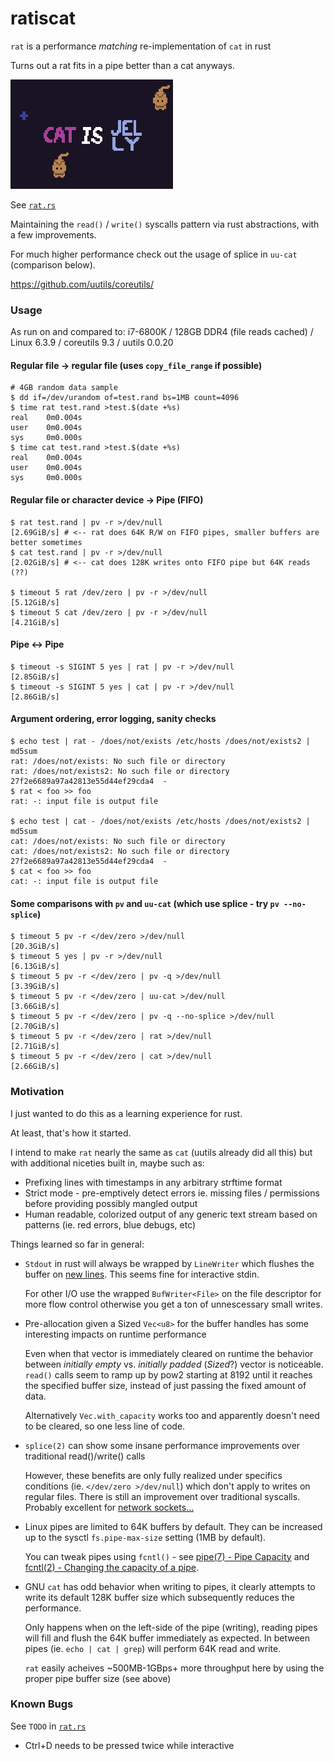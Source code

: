 # ratiscat

`rat` is a performance _matching_ re-implementation of `cat` in rust

Turns out a rat fits in a pipe better than a cat anyways.

![Baba is You Cat is Jelly](img/baba_cat_is_jelly.png)

See [`rat.rs`](/src/bin/rat.rs)

Maintaining the `read()` / `write()` syscalls pattern via rust abstractions, with a few improvements.

For much higher performance check out the usage of splice in `uu-cat` (comparison below).

https://github.com/uutils/coreutils/

### Usage

As run on and compared to: i7-6800K / 128GB DDR4 (file reads cached) / Linux 6.3.9 / coreutils 9.3 / uutils 0.0.20

#### Regular file -> regular file (uses `copy_file_range` if possible)

```
# 4GB random data sample
$ dd if=/dev/urandom of=test.rand bs=1MB count=4096
$ time rat test.rand >test.$(date +%s)
real    0m0.004s
user    0m0.004s
sys     0m0.000s
$ time cat test.rand >test.$(date +%s)
real    0m0.004s
user    0m0.004s
sys     0m0.000s
```

#### Regular file or character device -> Pipe (FIFO)
```
$ rat test.rand | pv -r >/dev/null
[2.69GiB/s] # <-- rat does 64K R/W on FIFO pipes, smaller buffers are better sometimes
$ cat test.rand | pv -r >/dev/null
[2.02GiB/s] # <-- cat does 128K writes onto FIFO pipe but 64K reads (??)

$ timeout 5 rat /dev/zero | pv -r >/dev/null
[5.12GiB/s]
$ timeout 5 cat /dev/zero | pv -r >/dev/null
[4.21GiB/s]
```

#### Pipe <-> Pipe
```
$ timeout -s SIGINT 5 yes | rat | pv -r >/dev/null
[2.85GiB/s]
$ timeout -s SIGINT 5 yes | cat | pv -r >/dev/null
[2.86GiB/s]
```

#### Argument ordering, error logging, sanity checks
```
$ echo test | rat - /does/not/exists /etc/hosts /does/not/exists2 | md5sum
rat: /does/not/exists: No such file or directory
rat: /does/not/exists2: No such file or directory
27f2e6689a97a42813e55d44ef29cda4  -
$ rat < foo >> foo
rat: -: input file is output file

$ echo test | cat - /does/not/exists /etc/hosts /does/not/exists2 | md5sum
cat: /does/not/exists: No such file or directory
cat: /does/not/exists2: No such file or directory
27f2e6689a97a42813e55d44ef29cda4  -
$ cat < foo >> foo
cat: -: input file is output file
```

#### Some comparisons with `pv` and `uu-cat` (which use splice - try `pv --no-splice`)
```
$ timeout 5 pv -r </dev/zero >/dev/null
[20.3GiB/s]
$ timeout 5 yes | pv -r >/dev/null
[6.13GiB/s]
$ timeout 5 pv -r </dev/zero | pv -q >/dev/null
[3.39GiB/s]
$ timeout 5 pv -r </dev/zero | uu-cat >/dev/null
[3.66GiB/s]
$ timeout 5 pv -r </dev/zero | pv -q --no-splice >/dev/null
[2.70GiB/s]
$ timeout 5 pv -r </dev/zero | rat >/dev/null
[2.71GiB/s]
$ timeout 5 pv -r </dev/zero | cat >/dev/null
[2.66GiB/s]
```

### Motivation

I just wanted to do this as a learning experience for rust.

At least, that's how it started.

I intend to make `rat` nearly the same as `cat` (uutils already did all this) but with additional niceties built in, maybe such as:

- Prefixing lines with timestamps in any arbitrary strftime format
- Strict mode - pre-emptively detect errors ie. missing files / permissions before providing possibly mangled output
- Human readable, colorized output of any generic text stream based on patterns (ie. red errors, blue debugs, etc)

Things learned so far in general:

- `Stdout` in rust will always be wrapped by `LineWriter` which flushes the buffer on [new lines][6]. This seems fine for interactive stdin.

  For other I/O use the wrapped `BufWriter<File>` on the file descriptor for more flow control otherwise you get a ton of unnescessary small writes.

- Pre-allocation given a Sized `Vec<u8>` for the buffer handles has some interesting impacts on runtime performance

  Even when that vector is immediately cleared on runtime the behavior between _initially empty_ vs. _initially padded_ (_Sized_?) vector is noticeable.
  `read()` calls seem to ramp up by pow2 starting at 8192 until it reaches the specified buffer size, instead of just passing the fixed amount of data.

  Alternatively `Vec.with_capacity` works too and apparently doesn't need to be cleared, so one less line of code.

- `splice(2)` can show some insane performance improvements over traditional read()/write() calls

  However, these benefits are only fully realized under specifics conditions (ie. `</dev/zero >/dev/null`) which don't apply to writes on regular files.
  There is still an improvement over traditional syscalls.
  Probably excellent for [network sockets...](https://blog.superpat.com/zero-copy-in-linux-with-sendfile-and-splice)

- Linux pipes are limited to 64K buffers by default. They can be increased up to the sysctl `fs.pipe-max-size` setting (1MB by default).

  You can tweak pipes using `fcntl()` - see [pipe(7) - Pipe Capacity](https://man7.org/linux/man-pages/man7/pipe.7.html) and [fcntl(2) - Changing the capacity of a pipe](https://man7.org/linux/man-pages/man2/fcntl.2.html).

- GNU `cat` has odd behavior when writing to pipes, it clearly attempts to write its default 128K buffer size which subsequently reduces the performance.

  Only happens when on the left-side of the pipe (writing), reading pipes will fill and flush the 64K buffer immediately as expected. In between pipes (ie. `echo | cat | grep`) will perform 64K read and write.

  `rat` easily acheives ~500MB-1GBps+ more throughput here by using the proper pipe buffer size (see above)

### Known Bugs

See `TODO` in [`rat.rs`](/src/bin/rat.rs)

- Ctrl+D needs to be pressed twice while interactive

[//]: # (References)
[1]: https://news.ycombinator.com/item?id=31592934
[2]: https://old.reddit.com/r/unix/comments/6gxduc/how_is_gnu_yes_so_fast/
[3]: https://github.com/coreutils/coreutils/blob/master/src/cat.c
[4]: https://github.com/coreutils/coreutils/blob/master/src/ioblksize.h#L77
[5]: https://git.kernel.org/pub/scm/linux/kernel/git/torvalds/linux.git/tree/include/linux/pipe_fs_i.h
[6]: https://github.com/rust-lang/libs-team/issues/148
